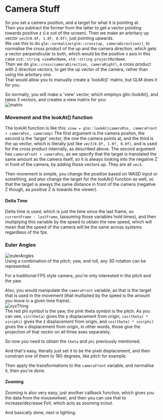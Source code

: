 # Camera Stuff
So you set a camera position, and a target for what it is pointing at.<br>
Then you subtract the former from the latter to get a vector pointing towards positive z (i.e out of the screen).
Then we make an arbritary up vector `vec3(0.0f, 1.0f, 0.0f)`, just pointing upwards.<br>
We use this to do `glm::normalize(glm::cross(up, cameraDirection))`, to normalise the cross product of the up and the camera direction, which gets a vector perpendicular to both, which would be the positive x axis in this case `std::string viewMatName`, `std::string projectMatName`.<br>
Then we do `glm::cross(cameraDirection, cameraRight)`, a cross product with 2 direction vectors, to get the up vector of the camera, rather than using the arbritary one.<br>
That would allow you to manually create a 'lookAt()' matrix, but GLM does it for you.<br>

So normally, you will make a 'view' vector, which employs glm::lookAt(), and takes 3 vectors, and creates a view matrix for you:<br>
![matrix](https://res.cloudinary.com/deylrqt2d/image/upload/v1550683537/lookAt_k68exa.png)

### Movement and the lookAt() function
The lookAt function is like this: `view = glm::lookAt(cameraPos, cameraFront + cameraPos, cameraUp)`
The first argument is the camera positon, the second is the 'target' vector, the one the camera points at, and the third is the up vector, which is literally just like `vec3(0.0f, 1.0f, 0.0f)`, and is used for the cross product internally, as described above.
The second argument has `cameraFront + cameraPos`, as we specify that the target is translated the same amount as the camera itself, so it is always looking into the negative Z in front of the camera, by adding those vectors up.
They are all `vec3`.

Then movement is simple, you change the position based on WASD input or something, and also change the target for the lookAt() function as well, so that the target is always the same distance in front of the camera (negative Z though, as positive Z is towards the viewer).

#### Delta Time
Delta time is used, which is just the time since the last frame, so `currentFrame - lastFrame`, (assuming those variables hold times), and then multiplying this variable by the speed to obtain the new speed, which will mean that the speed of the camera will be the same across systems regardless of the fps.

### Euler Angles<br>
![eulerAngles](https://learnopengl.com/img/getting-started/camera_pitch_yaw_roll.png)<br>
Using a combination of the pitch, yaw, and roll, any 3D rotation can be represented.

For a traditional FPS style camera, you're only interested in the pitch and the yaw.

Also, you would manipulate the `cameraFront` variable, as that is the target that is used in the movement (that multiplied by the speed is the amount you move in a given time frame).
<br>
![xyzThing](https://uploads.disquscdn.com/images/58fa1f1a3dd8d736a9345b3b168dd55caf0f14d485e9dae7e06b8e185348a42a.png)
<br>
The red phi symbol is the yaw, the pink theta symbol is the pitch.
As you can see, `sin(theta)` gives the y displacement from origin, `cos(theta) * sin(phi)` gives the z displacement from origin, and `cos(theta) * cos(phi)` gives the x displacement from origin, in other words, those give the projection of that vector on all three axes separately.

So now you need to obtain the `theta` and `phi` previously mentioned.

And that's easy, literally just set it to be the pixel displacement, and then constrain one of them to 180 degrees, like pitch for example.

Then apply the transformations to the `cameraFront` variable, and normalise it, then you're done.

#### Zooming
Zooming is also very easy, just another callback function, which gives you the data from the mousewheel, and then you can use that to increase/decrease FoV, which acts as zooming in/out.

And basically done, next is lighting.
